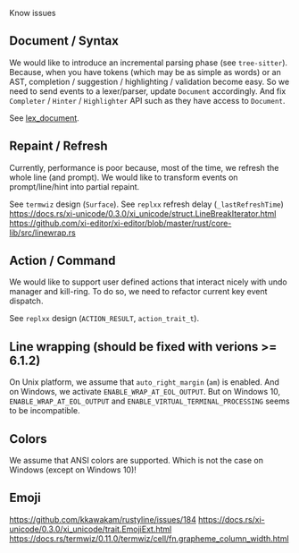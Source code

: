Know issues

## Document / Syntax

We would like to introduce an incremental parsing phase (see `tree-sitter`).
Because, when you have tokens (which may be as simple as words) or an AST,
completion / suggestion / highlighting / validation become easy.
So we need to send events to a lexer/parser, update `Document` accordingly.
And fix `Completer` / `Hinter` / `Highlighter` API such as they have access to `Document`.

See [lex_document](https://python-prompt-toolkit.readthedocs.io/en/master/pages/advanced_topics/rendering_flow.html#the-rendering-flow).

## Repaint / Refresh

Currently, performance is poor because, most of the time, we refresh the whole line (and prompt).
We would like to transform events on prompt/line/hint into partial repaint.

See `termwiz` design (`Surface`).
See `replxx` refresh delay (`_lastRefreshTime`)
https://docs.rs/xi-unicode/0.3.0/xi_unicode/struct.LineBreakIterator.html
https://github.com/xi-editor/xi-editor/blob/master/rust/core-lib/src/linewrap.rs

## Action / Command

We would like to support user defined actions that interact nicely with undo manager and kill-ring.
To do so, we need to refactor current key event dispatch.

See `replxx` design (`ACTION_RESULT`, `action_trait_t`).

## Line wrapping (should be fixed with verions >= 6.1.2)

On Unix platform, we assume that `auto_right_margin` (`am`) is enabled.
And on Windows, we activate `ENABLE_WRAP_AT_EOL_OUTPUT`.
But on Windows 10, `ENABLE_WRAP_AT_EOL_OUTPUT` and `ENABLE_VIRTUAL_TERMINAL_PROCESSING` seems to be incompatible.

## Colors

We assume that ANSI colors are supported.
Which is not the case on Windows (except on Windows 10)!

## Emoji

https://github.com/kkawakam/rustyline/issues/184
https://docs.rs/xi-unicode/0.3.0/xi_unicode/trait.EmojiExt.html
https://docs.rs/termwiz/0.11.0/termwiz/cell/fn.grapheme_column_width.html